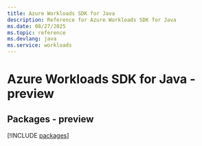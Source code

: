 ```yaml
---
title: Azure Workloads SDK for Java
description: Reference for Azure Workloads SDK for Java
ms.date: 08/27/2025
ms.topic: reference
ms.devlang: java
ms.service: workloads
---
```

# Azure Workloads SDK for Java - preview
## Packages - preview
[!INCLUDE [packages](workloads-index.md)]